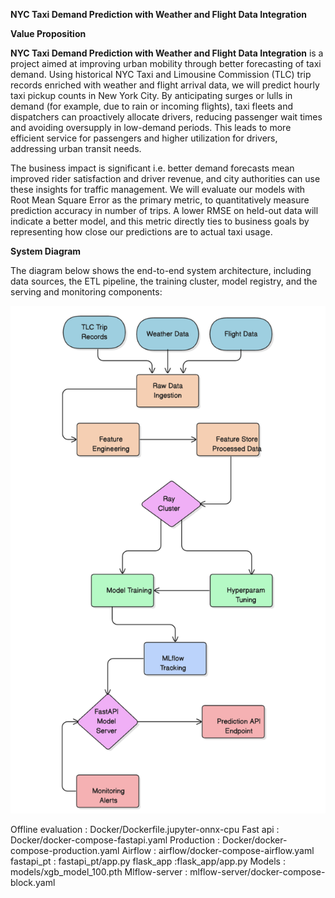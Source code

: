 **NYC Taxi Demand Prediction with Weather and Flight Data Integration** 

**Value Proposition** 

**NYC Taxi Demand Prediction with Weather and Flight Data Integration** is a project aimed at improving urban mobility through better forecasting of taxi demand. Using historical NYC Taxi and Limousine Commission (TLC) trip records enriched with weather and flight arrival data, we will predict hourly taxi pickup counts in New York City. By anticipating surges or lulls in demand (for example, due to rain or incoming flights), taxi fleets and dispatchers can proactively allocate drivers, reducing passenger wait times and avoiding oversupply in low-demand periods. This leads to more efficient service for passengers and higher utilization for drivers, addressing urban transit needs.  

The business impact is significant i.e. better demand forecasts mean improved rider satisfaction and driver revenue, and city authorities can use these insights for traffic management. We will evaluate our models with Root Mean Square Error as the primary metric, to quantitatively measure prediction accuracy in number of trips. A lower RMSE on held-out data will indicate a better model, and this metric directly ties to business goals by representing how close our predictions are to actual taxi usage. 



**System Diagram** 

The diagram below shows the end-to-end system architecture, including data sources, the ETL pipeline, the training cluster, model registry, and the serving and monitoring components: 

![title](images/diagram.png)



Offline evaluation : Docker/Dockerfile.jupyter-onnx-cpu
Fast api : Docker/docker-compose-fastapi.yaml
Production : Docker/docker-compose-production.yaml
Airflow : airflow/docker-compose-airflow.yaml
fastapi_pt : fastapi_pt/app.py
flask_app :flask_app/app.py
Models : models/xgb_model_100.pth
Mlflow-server : mlflow-server/docker-compose-block.yaml
